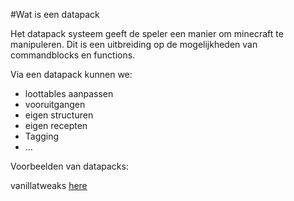 #Wat is een datapack

Het datapack systeem geeft de speler een manier om minecraft te manipuleren.
Dit is een uitbreiding op de mogelijkheden van commandblocks en functions.

Via een datapack kunnen we:

- loottables aanpassen
- vooruitgangen
- eigen structuren
- eigen recepten
- Tagging
- ... 


Voorbeelden van datapacks:

vanillatweaks [here](https://vanillatweaks.net/picker/datapacks/)
 
 
